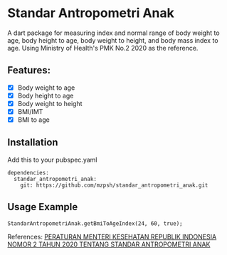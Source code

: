 # Standar Antropometri Anak
A dart package for measuring index and normal range of body weight to age, body height to age, body weight to height, and body mass index to age. Using Ministry of Health's PMK No.2 2020 as the reference.

## Features:
- [x] Body weight to age
- [x] Body height to age
- [x] Body weight to height
- [x] BMI/IMT 
- [x] BMI to age

## Installation
Add this to your pubspec.yaml
```
dependencies:
  standar_antropometri_anak:
    git: https://github.com/mzpsh/standar_antropometri_anak.git
```
## Usage Example
```
StandarAntropometriAnak.getBmiToAgeIndex(24, 60, true);
```

References:
[PERATURAN MENTERI KESEHATAN REPUBLIK INDONESIA NOMOR 2 TAHUN 2020 TENTANG STANDAR ANTROPOMETRI ANAK](http://hukor.kemkes.go.id/uploads/produk_hukum/PMK_No__2_Th_2020_ttg_Standar_Antropometri_Anak.pdf)

